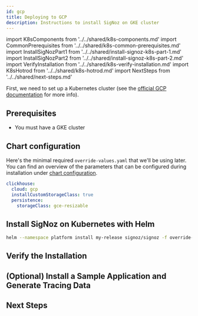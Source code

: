 ```yaml
---
id: gcp
title: Deploying to GCP
description: Instructions to install SigNoz on GKE cluster
---
```


import K8sComponents from '../../shared/k8s-components.md'
import CommonPrerequisites from '../../shared/k8s-common-prerequisites.md'
import InstallSigNozPart1 from '../../shared/install-signoz-k8s-part-1.md'
import InstallSigNozPart2 from '../../shared/install-signoz-k8s-part-2.md'
import VerifyInstallation from '../../shared/k8s-verify-installation.md'
import K8sHotrod from '../../shared/k8s-hotrod.md'
import NextSteps from '../../shared/next-steps.md'

First, we need to set up a Kubernetes cluster (see the
[official GCP documentation](https://cloud.google.com/kubernetes-engine/)
for more info).
 
<K8sComponents />

## Prerequisites

- You must have a GKE cluster

<CommonPrerequisites />

## Chart configuration

Here's the minimal required `override-values.yaml` that we'll be using later. You can find
an overview of the parameters that can be configured during installation under
[chart configuration](https://github.com/SigNoz/charts/tree/main/charts/signoz#configuration).

```yaml
clickhouse:
  cloud: gcp
  installCustomStorageClass: true
  persistence:
    storageClass: gce-resizable
```

## Install SigNoz on Kubernetes with Helm

<InstallSigNozPart1 />

```bash
helm --namespace platform install my-release signoz/signoz -f override-values.yaml
```

<InstallSigNozPart2 />

## Verify the Installation

<VerifyInstallation />

## (Optional) Install a Sample Application and Generate Tracing Data

<K8sHotrod />

## Next Steps

<NextSteps />
